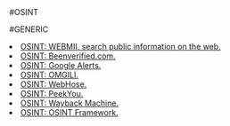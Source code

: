<html>
  <body>
#OSINT

#GENERIC
<li><a href="https://www.webmii.com">OSINT: WEBMII, search public information on the web.</a></li>
<li><a href="https://www.beenverified.com">OSINT: Beenverified.com.</a></li>
<li><a href="https://www.google.com/alerts">OSINT: Google Alerts.</a></li>
<li><a href="http://omgili.com/">OSINT: OMGILI.</a></li>
<li><a href="https://webhose.io/">OSINT: WebHose.</a></li>
<li><a href="https://peekyou.com">OSINT: PeekYou.</a></li>
<li><a href="http://web.archive.org/">OSINT: Wayback Machine.</a></li>
<li><a href="https://osintframework.com/">OSINT: OSINT Framework.</a></li>
</body>
</html>
